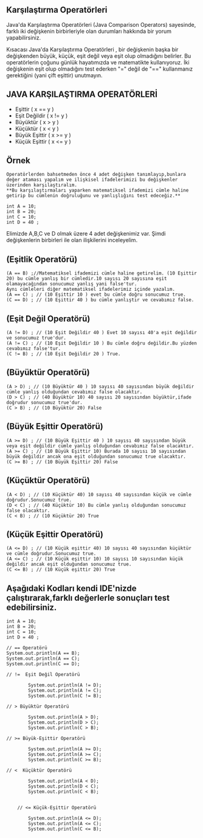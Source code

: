 Karşılaştırma Operatörleri
-
Java'da Karşılaştırma Operatörleri (Java Comparison Operators) sayesinde, farklı iki değişkenin birbirleriyle olan durumları hakkında bir yorum yapabilirsiniz.

Kısacası Java'da Karşılaştırma Operatörleri , bir değişkenin başka bir değişkenden büyük, küçük, eşit değil veya eşit olup olmadığını belirler. Bu operatörlerin çoğunu günlük hayatımızda ve matematikte kullanıyoruz. İki değişkenin eşit olup olmadığını test ederken "=" değil de "==" kullanmanız gerektiğini (yani çift eşittir) unutmayın.

JAVA KARŞILAŞTIRMA OPERATÖRLERİ
-
- Eşittir  ( x == y )
- Eşit Değildir ( x != y )
- Büyüktür ( x > y )
- Küçüktür ( x < y )
- Büyük Eşittir ( x >= y )
- Küçük Eşittir ( x <= y )

Örnek
-
    Operatörlerden bahsetmeden önce 4 adet değişken tanımlayıp,bunlara değer ataması yapalım ve ilişkisel ifadelerimizi bu değişkenler üzerinden karşılaştıralım.
    **Bu karşılaştırmaları yaparken matematiksel ifademizi cümle haline getirip bu cümlenin doğruluğunu ve yanlışlığını test edeceğiz.**
    
    int A = 10;
    int B = 20;
    int C = 10;
    int D = 40 ;

Elimizde A,B,C ve D olmak üzere 4 adet değişkenimiz var. Şimdi değişkenlerin birbirleri ile olan ilişkilerini inceleyelim.

(Eşitlik Operatörü)
-
    (A == B) ;//Matematiksel ifademizi cümle haline getirelim. (10 Eşittir 20) bu cümle yanlış bir cümledir.10 sayısı 20 sayısına eşit olamayacağından sonucumuz yanlış yani false'tur.
    Aynı cümleleri diğer matematiksel ifadelerimiz içinde yazalım.
    (A == C) ; // (10 Eşittir 10 ) evet bu cümle doğru sonucumuz true.
    (C == D) ; // (10 Eşittir 40 ) bu cümle yanlıştır ve cevabımız false.

(Eşit Değil Operatörü)
-
    (A != D) ; // (10 Eşit Değildir 40 ) Evet 10 sayısı 40'a eşit değildir ve sonucumuz true'dur.
    (A != C) ; // (10 Eşit Değildir 10 ) Bu cümle doğru değildir.Bu yüzden cevabımız false'tur.
    (C != B) ; // (10 Eşit Değildir 20 ) True.

(Büyüktür Operatörü)
-
    (A > D) ; // (10 Büyüktür 40 ) 10 sayısı 40 sayısından büyük değildir cümle yanlış olduğundan cevabımız false olacaktır.
    (D > C) ; // (40 Büyüktür 10) 40 sayısı 20 sayısından büyüktür,ifade doğrudur sonucumuz true'dur.
    (C > B) ; // (10 Büyüktür 20) False

(Büyük Eşittir Operatörü)
-
    (A >= D) ; // (10 Büyük Eşittir 40 ) 10 sayısı 40 sayısından büyük veya eşit değildir cümle yanlış olduğundan cevabımız false olacaktır.
    (A >= C) ; // (10 Büyük Eşittir 10) Burada 10 sayısı 10 sayısından büyük değildir ancak ona eşit olduğundan sonucumuz true olacaktır.
    (C >= B) ; // (10 Büyük Eşittir 20) False

(Küçüktür Operatörü)
-
    (A < D) ; // (10 Küçüktür 40) 10 sayısı 40 sayısından küçük ve cümle doğrudur.Sonucumuz true.
    (D < C) ; // (40 Küçüktür 10) Bu cümle yanlış olduğundan sonucumuz false olacaktır.
    (C < B) ; // (10 Küçüktür 20) True

(Küçük Eşittir Operatörü)
-
    (A <= D) ; // (10 Küçük eşittir 40) 10 sayısı 40 sayısından küçüktür ve cümle doğrudur.Sonucumuz true.
    (A <= C) ; // (10 Küçük eşittir 10) 10 sayısı 10 sayısından küçük değildir ancak eşit olduğundan sonucumuz true.
    (C <= B) ; // (10 Küçük eşittir 20) True

Aşağıdaki Kodları kendi IDE'nizde çalıştırarak,farklı değerlerle sonuçları test edebilirsiniz.
-    
    int A = 10;
    int B = 20;
    int C = 10;
    int D = 40 ;
    
    // == Operatörü
    System.out.println(A == B);
    System.out.println(A == C);
    System.out.println(C == D);
    
    // !=  Eşit Değil Operatörü
    
            System.out.println(A != D);
            System.out.println(A != C);
            System.out.println(C != B);
    
    // > Büyüktür Operatörü
    
            System.out.println(A > D);
            System.out.println(D > C);
            System.out.println(C > B);
    
    // >= Büyük-Eşittir Operatörü
    
            System.out.println(A >= D);
            System.out.println(A >= C);
            System.out.println(C >= B);
    
    // <  Küçüktür Operatörü
    
            System.out.println(A < D);
            System.out.println(D < C);
            System.out.println(C < B);
    
    
        // <= Küçük-Eşittir Operatörü
    
            System.out.println(A <= D);
            System.out.println(A <= C);
            System.out.println(C <= B);